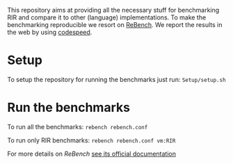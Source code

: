 This repository aims at providing all the necessary stuff for benchmarking RIR and compare it to other (language) implementations. To make the benchmarking reproducible we resort on [ReBench](https://github.com/smarr/ReBench/). We report the results in the web by using [codespeed](https://github.com/tobami/codespeed).

# Setup
To setup the repository for running the benchmarks just run: `Setup/setup.sh`

# Run the benchmarks
To run all the benchmarks: `rebench rebench.conf`

To run only RIR benchmarks: `rebench rebench.conf vm:RIR`

For more details on *ReBench* [see its official documentation](http://rebench.readthedocs.io/) 
